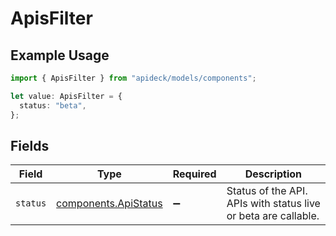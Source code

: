 # ApisFilter

## Example Usage

```typescript
import { ApisFilter } from "apideck/models/components";

let value: ApisFilter = {
  status: "beta",
};
```

## Fields

| Field                                                          | Type                                                           | Required                                                       | Description                                                    |
| -------------------------------------------------------------- | -------------------------------------------------------------- | -------------------------------------------------------------- | -------------------------------------------------------------- |
| `status`                                                       | [components.ApiStatus](../../models/components/apistatus.md)   | :heavy_minus_sign:                                             | Status of the API. APIs with status live or beta are callable. |
